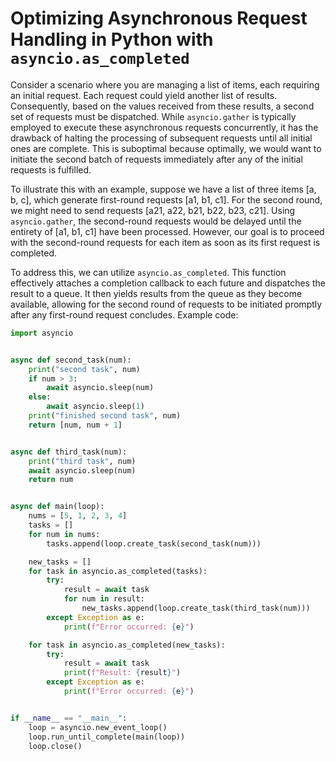 # Optimizing Asynchronous Request Handling in Python with `asyncio.as_completed`

Consider a scenario where you are managing a list of items, each requiring an initial request. Each request could yield another list of results. Consequently, based on the values received from these results, a second set of requests must be dispatched. While `asyncio.gather` is typically employed to execute these asynchronous requests concurrently, it has the drawback of halting the processing of subsequent requests until all initial ones are complete. This is suboptimal because optimally, we would want to initiate the second batch of requests immediately after any of the initial requests is fulfilled.


To illustrate this with an example, suppose we have a list of three items [a, b, c], which generate first-round requests [a1, b1, c1]. For the second round, we might need to send requests [a21, a22, b21, b22, b23, c21]. Using `asyncio.gather`, the second-round requests would be delayed until the entirety of [a1, b1, c1] have been processed. However, our goal is to proceed with the second-round requests for each item as soon as its first request is completed.


To address this, we can utilize `asyncio.as_completed`. This function effectively attaches a completion callback to each future and dispatches the result to a queue. It then yields results from the queue as they become available, allowing for the second round of requests to be initiated promptly after any first-round request concludes. Example code:

```python
import asyncio


async def second_task(num):
    print("second task", num)
    if num > 3:
        await asyncio.sleep(num)
    else:
        await asyncio.sleep(1)
    print("finished second task", num)
    return [num, num + 1]


async def third_task(num):
    print("third task", num)
    await asyncio.sleep(num)
    return num


async def main(loop):
    nums = [5, 1, 2, 3, 4]
    tasks = []
    for num in nums:
        tasks.append(loop.create_task(second_task(num)))

    new_tasks = []
    for task in asyncio.as_completed(tasks):
        try:
            result = await task
            for num in result:
                new_tasks.append(loop.create_task(third_task(num)))
        except Exception as e:
            print(f"Error occurred: {e}")

    for task in asyncio.as_completed(new_tasks):
        try:
            result = await task
            print(f"Result: {result}")
        except Exception as e:
            print(f"Error occurred: {e}")


if __name__ == "__main__":
    loop = asyncio.new_event_loop()
    loop.run_until_complete(main(loop))
    loop.close()
```